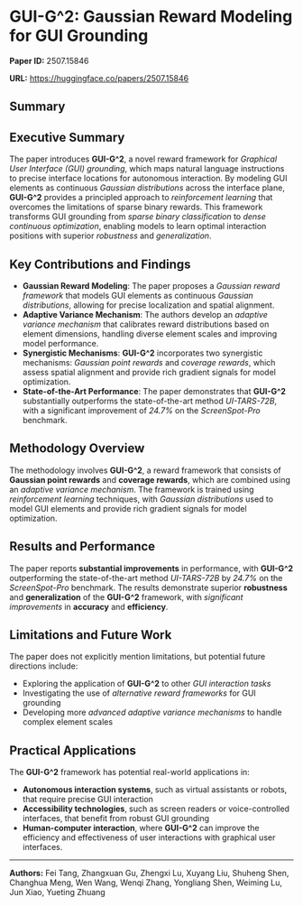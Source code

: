 # GUI-G^2: Gaussian Reward Modeling for GUI Grounding

**Paper ID:** 2507.15846

**URL:** https://huggingface.co/papers/2507.15846

## Summary

## Executive Summary
The paper introduces **GUI-G^2**, a novel reward framework for *Graphical User Interface (GUI) grounding*, which maps natural language instructions to precise interface locations for autonomous interaction. By modeling GUI elements as continuous *Gaussian distributions* across the interface plane, **GUI-G^2** provides a principled approach to *reinforcement learning* that overcomes the limitations of sparse binary rewards. This framework transforms GUI grounding from *sparse binary classification* to *dense continuous optimization*, enabling models to learn optimal interaction positions with superior *robustness* and *generalization*.

## Key Contributions and Findings
* **Gaussian Reward Modeling**: The paper proposes a *Gaussian reward framework* that models GUI elements as continuous *Gaussian distributions*, allowing for precise localization and spatial alignment.
* **Adaptive Variance Mechanism**: The authors develop an *adaptive variance mechanism* that calibrates reward distributions based on element dimensions, handling diverse element scales and improving model performance.
* **Synergistic Mechanisms**: **GUI-G^2** incorporates two synergistic mechanisms: *Gaussian point rewards* and *coverage rewards*, which assess spatial alignment and provide rich gradient signals for model optimization.
* **State-of-the-Art Performance**: The paper demonstrates that **GUI-G^2** substantially outperforms the state-of-the-art method *UI-TARS-72B*, with a significant improvement of *24.7%* on the *ScreenSpot-Pro* benchmark.

## Methodology Overview
The methodology involves **GUI-G^2**, a reward framework that consists of **Gaussian point rewards** and **coverage rewards**, which are combined using an *adaptive variance mechanism*. The framework is trained using *reinforcement learning* techniques, with *Gaussian distributions* used to model GUI elements and provide rich gradient signals for model optimization.

## Results and Performance
The paper reports **substantial improvements** in performance, with **GUI-G^2** outperforming the state-of-the-art method *UI-TARS-72B* by *24.7%* on the *ScreenSpot-Pro* benchmark. The results demonstrate superior **robustness** and **generalization** of the **GUI-G^2** framework, with *significant improvements* in **accuracy** and **efficiency**.

## Limitations and Future Work
The paper does not explicitly mention limitations, but potential future directions include:
* Exploring the application of **GUI-G^2** to other *GUI interaction tasks*
* Investigating the use of *alternative reward frameworks* for GUI grounding
* Developing more *advanced adaptive variance mechanisms* to handle complex element scales

## Practical Applications
The **GUI-G^2** framework has potential real-world applications in:
* **Autonomous interaction systems**, such as virtual assistants or robots, that require precise GUI interaction
* **Accessibility technologies**, such as screen readers or voice-controlled interfaces, that benefit from robust GUI grounding
* **Human-computer interaction**, where **GUI-G^2** can improve the efficiency and effectiveness of user interactions with graphical user interfaces.

---

**Authors:** Fei Tang, Zhangxuan Gu, Zhengxi Lu, Xuyang Liu, Shuheng Shen, Changhua Meng, Wen Wang, Wenqi Zhang, Yongliang Shen, Weiming Lu, Jun Xiao, Yueting Zhuang

